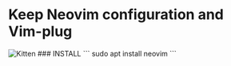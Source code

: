 # Keep Neovim configuration and Vim-plug
<img src="https://rafaelnexus.com/tutorials/what-is-neovim-and-how-to-install-it-with-python-support/main.png" alt="Kitten" title="neovimlogo" />
### INSTALL
```
sudo apt install neovim
```
